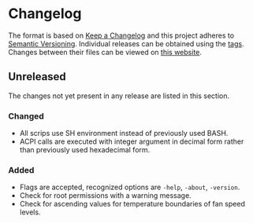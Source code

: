 # Changelog

The format is based on [Keep a Changelog](https://keepachangelog.com/en/1.0.0/) and this project adheres to [Semantic Versioning](https://semver.org/spec/v2.0.0.html). Individual releases can be obtained using the [tags](https://gitlab.com/dominiksalvet/ux430ua-fan-speed/tags). Changes between their files can be viewed on [this website](https://gitlab.com/dominiksalvet/ux430ua-fan-speed/compare).

## Unreleased

The changes not yet present in any release are listed in this section.

### Changed

* All scrips use SH environment instead of previously used BASH.
* ACPI calls are executed with integer argument in decimal form rather than previously used hexadecimal form.

### Added

* Flags are accepted, recognized options are `-help`, `-about`, `-version`.
* Check for root permissions with a warning message.
* Check for ascending values for temperature boundaries of fan speed levels.
